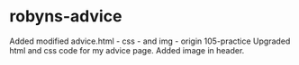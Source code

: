 # robyns-advice
Added modified advice.html - css - and img - origin 105-practice
Upgraded html and css code for my advice page. 
Added image in header.
